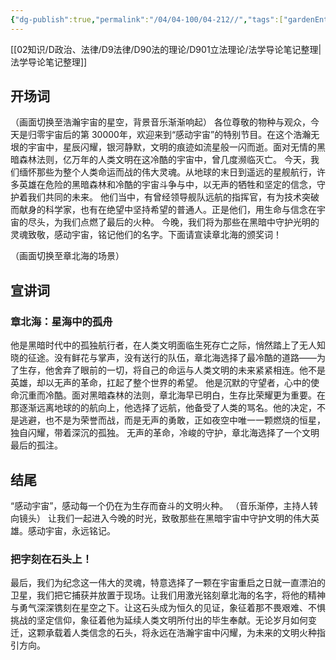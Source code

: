 ```yaml
---
{"dg-publish":true,"permalink":"/04/04-100/04-212//","tags":["gardenEntry"]}
---
```


[[02知识/D政治、法律/D9法律/D90法的理论/D901立法理论/法学导论笔记整理\|法学导论笔记整理]]

## 开场词
（画面切换至浩瀚宇宙的星空，背景音乐渐渐响起）
各位尊敬的物种与观众，今天是归零宇宙后的第 30000年，欢迎来到“感动宇宙”的特别节目。在这个浩瀚无垠的宇宙中，星辰闪耀，银河静默，文明的痕迹如流星般一闪而逝。面对无情的黑暗森林法则，亿万年的人类文明在这冷酷的宇宙中，曾几度濒临灭亡。
今天，我们缅怀那些为整个人类命运而战的伟大灵魂。从地球的末日到遥远的星舰航行，许多英雄在危险的黑暗森林和冷酷的宇宙斗争与中，以无声的牺牲和坚定的信念，守护着我们共同的未来。
他们当中，有曾经领导舰队远航的指挥官，有为技术突破而献身的科学家，也有在绝望中坚持希望的普通人。正是他们，用生命与信念在宇宙的尽头，为我们点燃了最后的火种。
今晚，我们将为那些在黑暗中守护光明的灵魂致敬，感动宇宙，铭记他们的名字。下面请宣读章北海的颁奖词！

（画面切换至章北海的场景）
## 宣讲词
### 章北海：星海中的孤舟
他是黑暗时代中的孤独航行者，在人类文明面临生死存亡之际，悄然踏上了无人知晓的征途。没有鲜花与掌声，没有送行的队伍，章北海选择了最冷酷的道路——为了生存，他舍弃了眼前的一切，将自己的命运与人类文明的未来紧紧相连。他不是英雄，却以无声的革命，扛起了整个世界的希望。
他是沉默的守望者，心中的使命沉重而冷酷。面对黑暗森林的法则，章北海早已明白，生存比荣耀更为重要。在那逐渐远离地球的的航向上，他选择了远航，他备受了人类的骂名。他的决定，不是逃避，也不是为荣誉而战，而是无声的勇敢，正如夜空中唯一一颗燃烧的恒星，独自闪耀，带着深沉的孤独。
无声的革命，冷峻的守护，章北海选择了一个文明最后的孤注。

## 结尾
“感动宇宙”，感动每一个仍在为生存而奋斗的文明火种。
（音乐渐停，主持人转向镜头）
让我们一起进入今晚的时光，致敬那些在黑暗宇宙中守护文明的伟大英雄。感动宇宙，永远铭记。

### 把字刻在石头上！
最后，我们为纪念这一伟大的灵魂，特意选择了一颗在宇宙重启之日就一直漂泊的卫星，我们把它捕获并放置于现场。让我们用激光铭刻章北海的名字，将他的精神与勇气深深镌刻在星空之下。让这石头成为恒久的见证，象征着那不畏艰难、不惧挑战的坚定信仰，象征着他为延续人类文明所付出的毕生奉献。无论岁月如何变迁，这颗承载着人类信念的石头，将永远在浩瀚宇宙中闪耀，为未来的文明火种指引方向。
